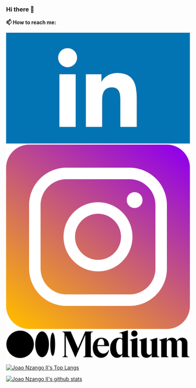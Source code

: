 ### Hi there 👋

**📫 How to reach me:**

[![LinkedIn](/img/linkedin.jpg#gh-light-mode-only)](https://www.linkedin.com/in/joaonzangoii)
[![Twitter](/img/instagram.png#gh-light-mode-only)](https://instagram.com/joao_nzango)
[![Medium](/img/medium.svg#gh-light-mode-only)](https://medium.com/@joaonzango)

[![Joao Nzango II's Top Langs](https://github-readme-stats.vercel.app/api/top-langs/?username=joaonzangoii&langs_count=8&hide=c%2B%2B,c,java&layout=compact&theme=dracula)](https://github.com/joaonzangoii/github-readme-stats)

[![Joao Nzango II's github stats](https://github-readme-stats.vercel.app/api?username=joaonzangoii&count_private=true&show_icons=true&theme=dracula)](https://github.com/joaonzangoii/github-readme-stats)


<!--
**joaonzangoII/joaonzangoii** is a ✨ _special_ ✨ repository because its `README.md` (this file) appears on your GitHub profile.

Here are some ideas to get you started:

- 🔭 I’m currently working on ...
- 🌱 I’m currently learning ...
- 👯 I’m looking to collaborate on ...
- 🤔 I’m looking for help with ...
- 💬 Ask me about ...
- 📫 How to reach me: ...
- 😄 Pronouns: ...
- ⚡ Fun fact: ...
-->
